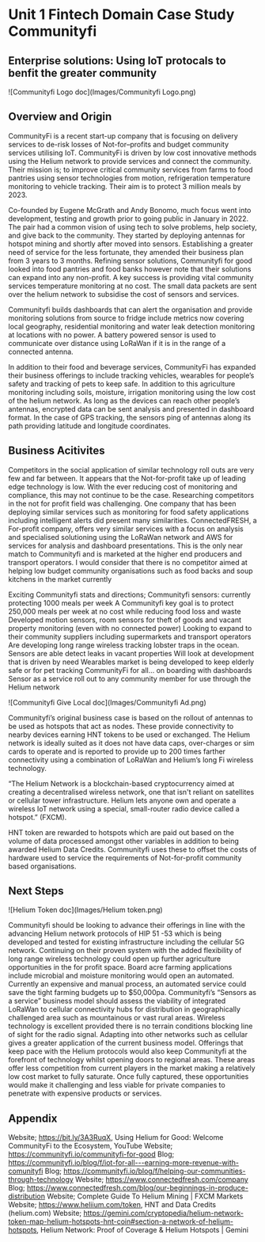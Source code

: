 # Unit 1 Fintech Domain Case Study Communityfi

## Enterprise solutions: Using IoT protocals to benfit the greater community

![Communityfi Logo doc](Images/Communityfi Logo.png)

## Overview and Origin

CommunityFi is a recent start-up company that is focusing on delivery services to de-risk losses of Not-for–profits and budget community services utilising IoT. CommunityFi is driven by low cost innovative methods using the Helium network to provide services and connect the community. Their mission is; to improve critical community services from farms to food pantries using sensor technologies from motion, refrigeration temperature monitoring to vehicle tracking. Their aim is to protect 3 million meals by 2023.

Co-founded by Eugene McGrath and Andy Bonomo, much focus went into development, testing and growth prior to going public in January in 2022. The pair had a common vision of using tech to solve problems, help society, and give back to the community. They started by deploying antennas for hotspot mining and shortly after moved into sensors. Establishing a greater need of service for the less fortunate, they amended their business plan from 3 years to 3 months. Refining sensor solutions, Communityfi for good looked into food pantries and food banks however note that their solutions can expand into any non-profit. A key success is providing vital community services temperature monitoring at no cost. The small data packets are sent over the helium network to subsidise the cost of sensors and services.

Communityfi builds dashboards that can alert the organisation and provide monitoring solutions from source to fridge include metrics now covering local geography, residential monitoring and water leak detection monitoring at locations with no power. A battery powered sensor is used to communicate over distance using LoRaWan if it is in the range of a connected antenna.

In addition to their food and beverage services, CommunityFi has expanded their business offerings to include tracking vehicles, wearables for people’s safety and tracking of pets to keep safe. In addition to this agriculture monitoring including soils, moisture, irrigation monitoring using the low cost of the helium network. As long as the devices can reach other people’s antennas, encrypted data can be sent analysis and presented in dashboard format. In the case of GPS tracking, the sensors ping of antennas along its path providing latitude and longitude coordinates.

## Business Acitivites

Competitors in the social application of similar technology roll outs are very few and far between. It appears that the Not-for-profit take up of leading edge technology is low. With the ever reducing cost of monitoring and compliance, this may not continue to be the case. Researching competitors in the not for profit field was challenging. One company that has been deploying similar services such as monitoring for food safety applications including intelligent alerts did present many similarities.
ConnectedFRESH, a For-profit company, offers very similar services with a focus on analysis and specialised solutioning using the LoRaWan network and AWS for services for analysis and dashboard presentations. This is the only near match to Communityfi and is marketed at the higher end producers and transport operators. I would consider that there is no competitor aimed at helping low budget community organisations such as food backs and soup kitchens in the market currently

Exciting Communityfi stats and directions;
Communityfi sensors: currently protecting 1000 meals per week
A Communityfi key goal is to protect 250,000 meals per week at no cost while reducing food loss and waste
Developed motion sensors, room sensors for theft of goods and vacant property monitoring (even with no connected power)
Looking to expand to their community suppliers including supermarkets and transport operators
Are developing long range wireless tracking lobster traps in the ocean.
Sensors are able detect leaks in vacant properties
Will look at development that is driven by need
Wearables market is being developed to keep elderly safe or for pet tracking
CommunityFi for all… on boarding with dashboards
Sensor as a service roll out to any community member for use through the Helium network

![Communityfi Give Local doc](Images/Communityfi Ad.png)

Communityfi’s original business case is based on the rollout of antennas to be used as hotspots that act as nodes. These provide connectivity to nearby devices earning HNT tokens to be used or exchanged. The Helium network is ideally suited as it does not have data caps, over-charges or sim cards to operate and is reported to provide up to 200 times farther connectivity using a combination of LoRaWan and Helium’s long Fi wireless technology.

“The Helium Network is a blockchain-based cryptocurrency aimed at creating a decentralised wireless network, one that isn't reliant on satellites or cellular tower infrastructure. Helium lets anyone own and operate a wireless IoT network using a special, small-router radio device called a hotspot.” (FXCM).

HNT token are rewarded to hotspots which are paid out based on the volume of data processed amongst other variables in addition to being awarded Helium Data Credits. Communityfi uses these to offset the costs of hardware used to service the requirements of Not-for-profit community based organisations.

## Next Steps

![Helium Token doc](Images/Helium token.png)

Communityfi should be looking to advance their offerings in line with the advancing Helium network protocols of HIP 51 -53 which is being developed and tested for existing infrastructure including the cellular 5G network. Continuing on their proven system with the added flexibility of long range wireless technology could open up further agriculture opportunities in the for profit space. Board acre farming applications include microbial and moisture monitoring would open an automated. Currently an expensive and manual process, an automated service could save the tight farming budgets up to $50,000pa.
Communityfi’s “Sensors as a service” business model should assess the viability of integrated LoRaWan to cellular connectivity hubs for distribution in geographically challenged area such as mountainous or vast rural areas. Wireless technology is excellent provided there is no terrain conditions blocking line of sight for the radio signal. Adapting into other networks such as cellular gives a greater application of the current business model.
Offerings that keep pace with the Helium protocols would also keep Communityfi at the forefront of technology whilst opening doors to regional areas. These areas offer less competition from current players in the market making a relatively low cost market to fully saturate. Once fully captured, these opportunities would make it challenging and less viable for private companies to penetrate with expensive products or services.


## Appendix

Website; https://bit.ly/3A3RuqX, Using Helium for Good: Welcome CommunityFi to the Ecosystem, YouTube
Website; https://communityfi.io/communityfi-for-good
Blog; https://communityfi.io/blog/f/iot-for-all---earning-more-revenue-with-comunityfi
Blog; https://communityfi.io/blog/f/helping-our-communities-through-technology
Website; https://www.connectedfresh.com/company
Blog;  https://www.connectedfresh.com/blog/our-beginnings-in-produce-distribution
Website; Complete Guide To Helium Mining | FXCM Markets
Website; https://www.heliium.com/token,  HNT and Data Credits (helium.com)
Website; https://gemini.com/cryptopedia/helium-network-token-map-helium-hotspots-hnt-coin#section-a-network-of-helium-hotspots, Helium Network: Proof of Coverage & Helium Hotspots | Gemini